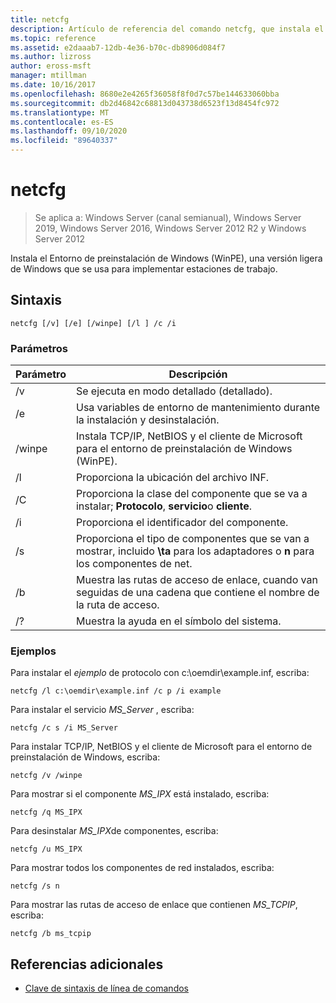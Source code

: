 ```yaml
---
title: netcfg
description: Artículo de referencia del comando netcfg, que instala el Entorno de preinstalación de Windows (WinPE), una versión ligera de Windows que se usa para implementar estaciones de trabajo.
ms.topic: reference
ms.assetid: e2daaab7-12db-4e36-b70c-db8906d084f7
ms.author: lizross
author: eross-msft
manager: mtillman
ms.date: 10/16/2017
ms.openlocfilehash: 8680e2e4265f36058f8f0d7c57be144633060bba
ms.sourcegitcommit: db2d46842c68813d043738d6523f13d8454fc972
ms.translationtype: MT
ms.contentlocale: es-ES
ms.lasthandoff: 09/10/2020
ms.locfileid: "89640337"
---
```

# <a name="netcfg"></a>netcfg

> Se aplica a: Windows Server (canal semianual), Windows Server 2019, Windows Server 2016, Windows Server 2012 R2 y Windows Server 2012

Instala el Entorno de preinstalación de Windows (WinPE), una versión ligera de Windows que se usa para implementar estaciones de trabajo.

## <a name="syntax"></a>Sintaxis

```
netcfg [/v] [/e] [/winpe] [/l ] /c /i
```

### <a name="parameters"></a>Parámetros

| Parámetro | Descripción |
| --------- | ----------- |
| /v | Se ejecuta en modo detallado (detallado). |
| /e | Usa variables de entorno de mantenimiento durante la instalación y desinstalación. |
| /winpe | Instala TCP/IP, NetBIOS y el cliente de Microsoft para el entorno de preinstalación de Windows (WinPE). |
| /l | Proporciona la ubicación del archivo INF. |
| /C | Proporciona la clase del componente que se va a instalar; **Protocolo**, **servicio**o **cliente**. |
| /i | Proporciona el identificador del componente. |
| /s | Proporciona el tipo de componentes que se van a mostrar, incluido **\ta** para los adaptadores o **n** para los componentes de net. |
| /b | Muestra las rutas de acceso de enlace, cuando van seguidas de una cadena que contiene el nombre de la ruta de acceso. |
| /? | Muestra la ayuda en el símbolo del sistema. |

### <a name="examples"></a>Ejemplos

Para instalar el *ejemplo* de protocolo con c:\oemdir\example.inf, escriba:

```
netcfg /l c:\oemdir\example.inf /c p /i example
```

Para instalar el servicio *MS_Server* , escriba:

```
netcfg /c s /i MS_Server
```

Para instalar TCP/IP, NetBIOS y el cliente de Microsoft para el entorno de preinstalación de Windows, escriba:

```
netcfg /v /winpe
```

Para mostrar si el componente *MS_IPX* está instalado, escriba:

```
netcfg /q MS_IPX
```

Para desinstalar *MS_IPX*de componentes, escriba:

```
netcfg /u MS_IPX
```

Para mostrar todos los componentes de red instalados, escriba:

```
netcfg /s n
```

Para mostrar las rutas de acceso de enlace que contienen *MS_TCPIP*, escriba:

```
netcfg /b ms_tcpip
```

## <a name="additional-references"></a>Referencias adicionales

- [Clave de sintaxis de línea de comandos](command-line-syntax-key.md)
